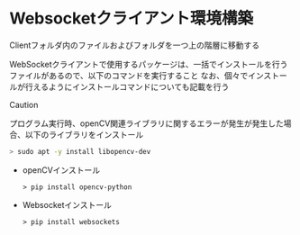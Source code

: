 # Websocketクライアント環境構築
Clientフォルダ内のファイルおよびフォルダを一つ上の階層に移動する  

WebSocketクライアントで使用するパッケージは、一括でインストールを行うファイルがあるので、以下のコマンドを実行すること
なお、個々でインストールが行えるようにインストールコマンドについても記載を行う
> [!CAUTION]
> プログラム実行時、openCV関連ライブラリに関するエラーが発生が発生した場合、以下のライブラリをインストール
> ``` bash
> > sudo apt -y install libopencv-dev
> ```

* openCVインストール  
    ``` pip
    > pip install opencv-python
    ```
* Websocketインストール  
    ``` pip
    > pip install websockets
    ```
